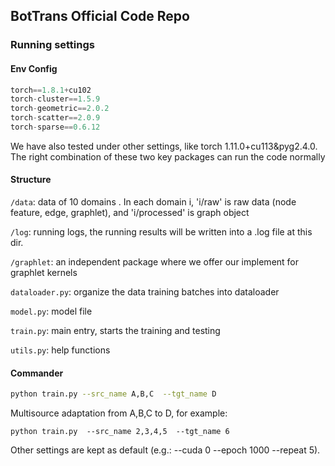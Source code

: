 ## BotTrans Official Code Repo

### Running settings

#### Env Config

```python
torch==1.8.1+cu102
torch-cluster==1.5.9
torch-geometric==2.0.2
torch-scatter==2.0.9
torch-sparse==0.6.12
```

We have also tested under other settings, like torch 1.11.0+cu113&pyg2.4.0. The right combination of these two key packages can run the code normally

#### Structure

`/data`:   data of 10 domains . In each domain i, 'i/raw' is raw data (node feature, edge, graphlet), and 'i/processed' is graph object

`/log`: running logs, the running results will be written into a .log file at this dir.

`/graphlet`: an independent package where we offer our implement for graphlet kernels

`dataloader.py`: organize the data training batches into dataloader

`model.py`: model file

`train.py`: main entry, starts the training and testing

`utils.py`: help functions



#### Commander

```bash
python train.py --src_name A,B,C  --tgt_name D
```

Multisource adaptation from A,B,C to D, for example:

```
python train.py  --src_name 2,3,4,5  --tgt_name 6
```

Other settings are kept as default (e.g.: --cuda 0 --epoch 1000  --repeat 5).
